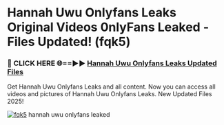 # Hannah Uwu Onlyfans Leaks Original Videos 0nlyFans Leaked - Files Updated! (fqk5)

<h3>🔴 CLICK HERE 🌐==►► <a href="https://tinyurl.com/ms9xzufz" rel="nofollow">Hannah Uwu Onlyfans Leaks Updated Files</a></h3>

Get Hannah Uwu Onlyfans Leaks and all content. Now you can access all videos and pictures of Hannah Uwu Onlyfans Leaks. New Updated Files 2025!

[![fqk5](https://i.imgur.com/ppqm5kG.gif)](https://tinyurl.com/ms9xzufz)
hannah uwu onlyfans leaked